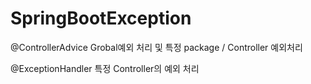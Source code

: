 # SpringBootException

@ControllerAdvice 
Grobal예외 처리 및 특정 package / Controller 예외처리

@ExceptionHandler
특정 Controller의 예외 처리
